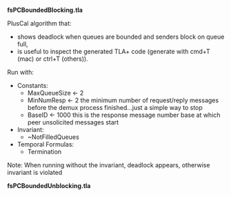 **fsPCBoundedBlocking.tla**

PlusCal algorithm that:
 - shows deadlock when queues are bounded and senders block on queue full,
 - is useful to inspect the generated TLA+ code (generate with cmd+T (mac) or ctrl+T (others)).

Run with:
- Constants:
   - MaxQueueSize <- 2
   - MinNumResp <- 2
      the minimum number of request/reply messages before the demux process finished...just a simple way to stop
   - BaseID <- 1000
      this is the response message number base at which peer unsolicited messages start
- Invariant:
   - ~NotFilledQueues
- Temporal Formulas:
   - Termination

Note: When running without the invariant, deadlock appears, otherwise invariant is violated

**fsPCBoundedUnblocking.tla**
